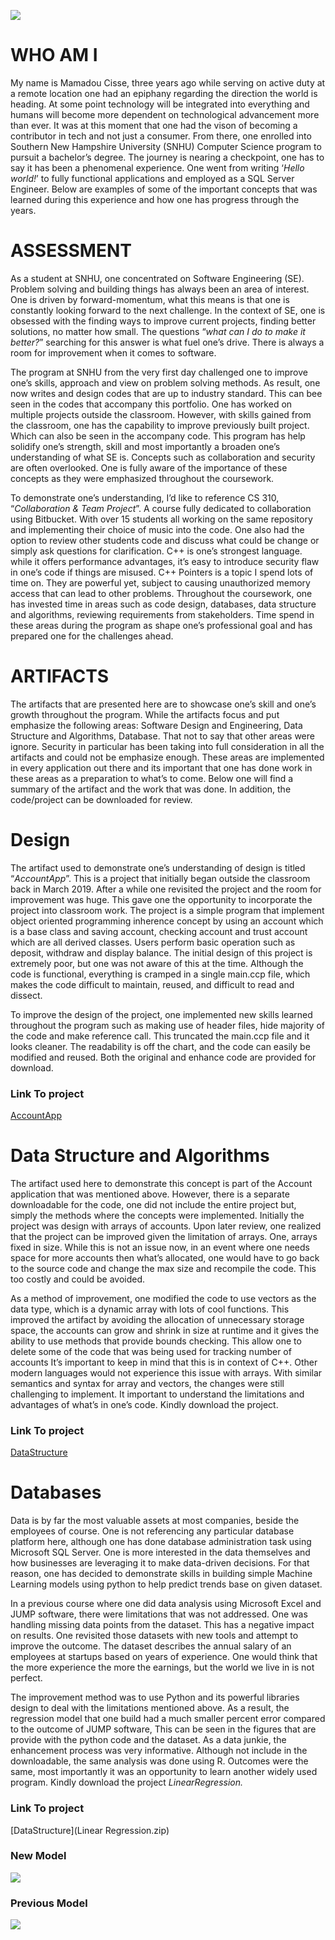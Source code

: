 ![](Portfolio.png)

# WHO AM I
My name is Mamadou Cisse, three years ago while serving on active duty at a remote location one had an epiphany regarding the direction the world is heading. At some point technology will be integrated into everything and humans will become more dependent on technological advancement more than ever. It was at this moment that one had the vison of becoming a contributor in tech and not just a consumer. From there, one enrolled into Southern New Hampshire University (SNHU) Computer Science program to pursuit a bachelor’s degree. The journey is nearing a checkpoint, one has to say it has been a phenomenal experience. One went from writing ‘_Hello world!_’ to fully functional applications and employed as a SQL Server Engineer. Below are examples of some of the important concepts that was learned during this experience and how one has progress through the years. 

# ASSESSMENT
As a student at SNHU, one concentrated on Software Engineering (SE). Problem solving and building things has always been an area of interest. One is driven by forward-momentum, what this means is that one is constantly looking forward to the next challenge. In the context of SE, one is obsessed with the finding ways to improve current projects, finding better solutions, no matter how small. The questions “_what can I do to make it better?_” searching for this answer is what fuel one’s drive. There is always a room for improvement when it comes to software. 

The program at SNHU from the very first day challenged one to improve one’s skills, approach and view on problem solving methods. As result, one now writes and design codes that are up to industry standard. This can bee seen in the codes that accompany this portfolio. One has worked on multiple projects outside the classroom. However, with skills gained from the classroom, one has the capability to improve previously built project. Which can also be seen in the accompany code. This program has help solidify one’s strength, skill and most importantly a broaden one’s understanding of what SE is. Concepts such as collaboration and security are often overlooked. One is fully aware of the importance of these concepts as they were emphasized throughout the coursework. 

To demonstrate one’s understanding, I’d like to reference CS 310, “_Collaboration & Team Project_”.  A course fully dedicated to collaboration using Bitbucket. With over 15 students all working on the same repository and implementing their choice of music into the code. One also had the option to review other students code and discuss what could be change or simply ask questions for clarification. C++ is one’s strongest language. while it offers performance advantages, it’s easy to introduce security flaw in one’s code if things are misused. C++ Pointers is a topic I spend lots of time on. They are powerful yet, subject to causing unauthorized memory access that can lead to other problems. Throughout the coursework, one has invested time in areas such as code design, databases, data structure and algorithms, reviewing requirements from stakeholders. Time spend in these areas during the program as shape one’s professional goal and has prepared one for the challenges ahead. 

# ARTIFACTS
The artifacts that are presented here are to showcase one’s skill and one’s growth throughout the program. While the artifacts focus and put emphasize the following areas: Software Design and Engineering, Data Structure and Algorithms, Database. That not to say that other areas were ignore. Security in particular has been taking into full consideration in all the artifacts and could not be emphasize enough. These areas are implemented in every application out there and its important that one has done work in these areas as a preparation to what’s to come. Below one will find a summary of the artifact and the work that was done. In addition, the code/project can be downloaded for review. 

# Design
The artifact used to demonstrate one’s understanding of design is titled “_AccountApp_”. This is a project that initially began outside the classroom back in March 2019. After a while one revisited the project and the room for improvement was huge. This gave one the opportunity to incorporate the project into classroom work. The project is  a simple program that implement object oriented programming inherence concept  by using an account which is a base class and saving account, checking account and trust account  which are all derived classes. Users perform basic operation such as deposit, withdraw and display balance. The initial design of this project is extremely poor, but one was not aware of this at the time. Although the code is functional, everything is cramped in a single main.ccp file, which makes the code difficult to maintain, reused, and difficult to read and dissect.  

To improve the design of the project, one implemented new skills learned throughout the program such as making use of header files, hide majority of the code and make reference call. This truncated the main.ccp file and it looks cleaner. The readability is off the chart, and the code can easily be modified and reused. Both the original and enhance code are provided for download.
### Link To project
[AccountApp](AccountApp.zip)

# Data Structure and Algorithms
The artifact used here to demonstrate this concept is part of the Account application that was mentioned above. However, there is a separate downloadable for the code, one did not include the entire project but, simply the methods where the concepts were implemented. Initially the project was design with arrays of accounts. Upon later review, one realized that the project can be improved given the limitation of arrays. One, arrays fixed in size. While this is not an issue now, in an event where one needs space for more accounts then what’s allocated, one would have to go back to the source code and change the max size and recompile the code. This too costly and could be avoided.

As a method of improvement, one modified the code to use vectors as the data type, which is a dynamic array with lots of cool functions. This improved the artifact by avoiding the allocation of unnecessary storage space, the accounts can grow and shrink in size at runtime and it gives the ability to use methods that provide bounds checking. This allow one to delete some of the code that was being used for tracking number of accounts It’s important to keep in mind that this is in context of C++. Other modern languages would not experience this issue with arrays. With similar semantics and syntax for array and vectors, the changes were still challenging to implement. It important to understand the limitations and advantages of what’s in one’s code. Kindly download the project.
### Link To project
[DataStructure](DataStructures.zip)

# Databases
Data is by far the most valuable assets at most companies, beside the employees of course. One is not referencing any particular database platform here, although one has done database administration task using Microsoft SQL Server. One is more interested in the data themselves and how businesses are leveraging it to make data-driven decisions. For that reason, one has decided to demonstrate skills in building simple Machine Learning models using python to help predict trends base on given dataset. 

In a previous course where one did data analysis using Microsoft Excel and JUMP software, there were limitations that was not addressed. One was handling missing data points from the dataset. This has a negative impact on results. One revisited those datasets with new tools and attempt to improve the outcome. The dataset describes the annual salary of an employees at startups based on years of experience. One would think that the more experience the more the earnings, but the world we live in is not perfect.

The improvement method was to use Python and its powerful libraries design to deal with the limitations mentioned above. As a result, the regression model that one build had a much smaller percent error compared to the outcome of JUMP software, This can be seen in the figures that are provide with the python code and the dataset. As a data junkie, the enhancement process was very informative. Although not include in the downloadable, the same analysis was done using R. Outcomes were the same, most importantly it was an opportunity to learn another widely used program. Kindly download the project _LinearRegression._
### Link To project
[DataStructure](Linear Regression.zip)

### New Model
![](FigureOne.png)

### Previous Model
![](Figure_1.png)
